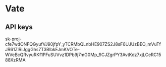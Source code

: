 # Vate

## API keys 
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
